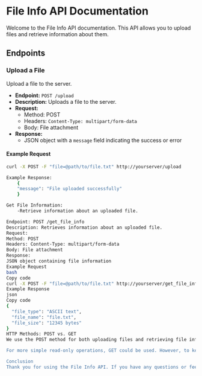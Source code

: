 # File Info API Documentation

Welcome to the File Info API documentation. This API allows you to upload files and retrieve information about them.

## Endpoints

### Upload a File

Upload a file to the server.

- **Endpoint:** `POST /upload`
- **Description:** Uploads a file to the server.
- **Request:**
  - Method: POST
  - Headers: `Content-Type: multipart/form-data`
  - Body: File attachment
- **Response:**
  - JSON object with a `message` field indicating the success or error

#### Example Request

```bash
curl -X POST -F "file=@path/to/file.txt" http://yourserver/upload

Example Response: 
    {
    "message": "File uploaded successfully"
    }

Get File Information:
    -Retrieve information about an uploaded file.

Endpoint: POST /get_file_info
Description: Retrieves information about an uploaded file.
Request:
Method: POST
Headers: Content-Type: multipart/form-data
Body: File attachment
Response:
JSON object containing file information
Example Request
bash
Copy code
curl -X POST -F "file=@path/to/file.txt" http://yourserver/get_file_info
Example Response
json
Copy code
{
  "file_type": "ASCII text",
  "file_name": "file.txt",
  "file_size": "12345 bytes"
}
HTTP Methods: POST vs. GET
We use the POST method for both uploading files and retrieving file information to adhere to REST principles. The POST method is used for creating resources, which aligns with uploading a file. It's also used for retrieving information when the request has a complex payload, as is the case here.

For more simple read-only operations, GET could be used. However, to keep consistency and adhere to best practices, we use POST for both operations.

Conclusion
Thank you for using the File Info API. If you have any questions or feedback, please don't hesitate to contact us.
